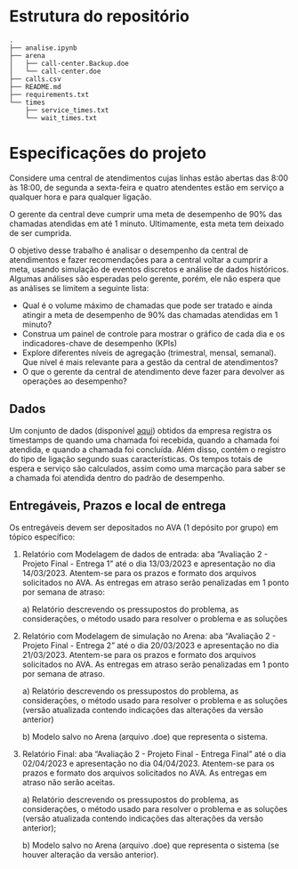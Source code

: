 # Estrutura do repositório
    .
    ├── analise.ipynb
    ├── arena
    │   ├── call-center.Backup.doe
    │   └── call-center.doe
    ├── calls.csv
    ├── README.md
    ├── requirements.txt
    └── times
        ├── service_times.txt
        └── wait_times.txt

# Especificações do projeto

Considere uma central de atendimentos cujas linhas estão abertas das 8:00 às 18:00, de segunda a sexta-feira e quatro atendentes estão em serviço a qualquer hora e para qualquer ligação.

O gerente da central deve cumprir uma meta de desempenho de 90% das chamadas atendidas em até 1 minuto. Ultimamente, esta meta tem deixado de ser cumprida. 

O objetivo desse trabalho é analisar o desempenho da central de atendimentos e fazer recomendações para a central voltar a cumprir a meta, usando simulação de eventos discretos e análise de dados históricos. Algumas análises são esperadas pelo gerente, porém, ele não espera que as análises se limitem a seguinte lista:

* Qual é o volume máximo de chamadas que pode ser tratado e ainda atingir a meta de desempenho de 90%
das chamadas atendidas em 1 minuto?
* Construa um painel de controle para mostrar o gráfico de cada dia e os indicadores-chave de desempenho
(KPIs)
* Explore diferentes níveis de agregação (trimestral, mensal, semanal). Que nível é mais relevante para a gestão
da central de atendimentos?
* O que o gerente da central de atendimento deve fazer para devolver as operações ao desempenho?

## Dados

Um conjunto de dados (disponível [aqui](calls.csv)) obtidos da empresa registra os timestamps de quando uma chamada foi recebida, quando a chamada foi atendida, e quando a chamada foi concluída. Além disso, contém o registro do tipo de ligação segundo suas características. Os tempos totais de espera e serviço são calculados, assim como uma marcação para saber se a chamada foi atendida dentro do padrão de desempenho.

## Entregáveis, Prazos e local de entrega

Os entregáveis devem ser depositados no AVA (1 depósito por grupo) em tópico específico:
1. Relatório com Modelagem de dados de entrada: aba “Avaliação 2 - Projeto Final - Entrega 1” até o dia 13/03/2023 e apresentação no dia 14/03/2023. Atentem-se para os prazos e formato dos arquivos solicitados no AVA. As entregas em atraso serão penalizadas em 1 ponto por semana de atraso:

    a) Relatório descrevendo os pressupostos do problema, as considerações, o método usado para resolver o problema e as soluções

2. Relatório com Modelagem de simulação no Arena: aba “Avaliação 2 - Projeto Final - Entrega 2” até o dia 20/03/2023 e apresentação no dia 21/03/2023. Atentem-se para os prazos e formato dos arquivos solicitados no AVA. As entregas em atraso serão penalizadas em 1 ponto por semana de atraso.

    a) Relatório descrevendo os pressupostos do problema, as considerações, o método usado para resolver o problema e as soluções (versão atualizada contendo indicações das alterações da versão anterior)

    b) Modelo salvo no Arena (arquivo .doe) que representa o sistema.

3. Relatório Final: aba “Avaliação 2 - Projeto Final - Entrega Final” até o dia 02/04/2023 e apresentação no dia 04/04/2023. Atentem-se para os prazos e formato dos arquivos solicitados no AVA. As entregas em atraso não serão aceitas.

    a) Relatório descrevendo os pressupostos do problema, as considerações, o método usado para resolver o problema e as soluções (versão atualizada contendo indicações das alterações da versão anterior);

    b) Modelo salvo no Arena (arquivo .doe) que representa o sistema (se houver alteração da versão anterior).
